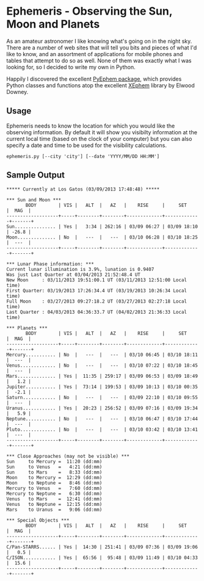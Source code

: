 # Ephemeris - Observing the Sun, Moon and Planets

As an amateur astronomer I like knowing what's going on in the night sky.  There are a number of web sites that will tell you bits and pieces of what I'd like to know, and an assortment of applications for mobile phones and tables that attempt to do so as well.  None of them was exactly what I was looking for, so I decided to write my own in Python.

Happily I discovered the excellent [PyEphem package](http://rodesmill.org/pyephem), which provides Python classes and functions atop the excellent [XEphem](http://www.clearskyinstitute.com/xephem) library by Elwood Downey.

## Usage 

Ephemeris needs to know the location for which you would like the observing information.  By default it will show you visibilty information at the current local time (based on the clock of your computer) but you can also specify a date and time to be used for the visibility calculations.

```
ephemeris.py [--city 'city'] [--date 'YYYY/MM/DD HH:MM']
```

## Sample Output
    ***** Currently at Los Gatos (03/09/2013 17:48:48) *****
    
    *** Sun and Moon ***
           BODY        | VIS |   ALT  |   AZ   |    RISE     |     SET     |  MAG  |
    -------------------+-----+--------+--------+-------------+-------------+-------+
    Sun............... | Yes |   3:34 | 262:16 | 03/09 06:27 | 03/09 18:10 | -26.8 |
    Moon.............. | No  |   ---  |   ---  | 03/10 06:28 | 03/10 18:25 |  ---  |
    -------------------+-----+--------+--------+-------------+-------------+-------+
    
    *** Lunar Phase information: ***
    Current lunar illumination is 3.9%, lunation is 0.9407
    Was just Last Quarter at 03/04/2013 21:52:48.4 UT
    New Moon     : 03/11/2013 19:51:00.1 UT (03/11/2013 12:51:00 Local time)
    First Quarter: 03/19/2013 17:26:34.4 UT (03/19/2013 10:26:34 Local time)
    Full Moon    : 03/27/2013 09:27:18.2 UT (03/27/2013 02:27:18 Local time)
    Last Quarter : 04/03/2013 04:36:33.7 UT (04/02/2013 21:36:33 Local time)
    
    *** Planets ***
           BODY        | VIS |   ALT  |   AZ   |    RISE     |     SET     |  MAG  |
    -------------------+-----+--------+--------+-------------+-------------+-------+
    Mercury........... | No  |   ---  |   ---  | 03/10 06:45 | 03/10 18:11 |  ---  |
    Venus............. | No  |   ---  |   ---  | 03/10 07:22 | 03/10 18:45 |  ---  |
    Mars.............. | Yes |  11:35 | 259:17 | 03/09 06:53 | 03/09 18:49 |   1.2 |
    Jupiter........... | Yes |  73:14 | 199:53 | 03/09 10:13 | 03/10 00:35 |  -2.1 |
    Saturn............ | No  |   ---  |   ---  | 03/09 22:10 | 03/10 09:55 |  ---  |
    Uranus............ | Yes |  20:23 | 256:52 | 03/09 07:16 | 03/09 19:34 |   5.9 |
    Neptune........... | No  |   ---  |   ---  | 03/10 06:47 | 03/10 17:44 |  ---  |
    Pluto............. | No  |   ---  |   ---  | 03/10 03:42 | 03/10 13:41 |  ---  |
    -------------------+-----+--------+--------+-------------+-------------+-------+
    
    *** Close Approaches (may not be visible) ***
    Sun     to Mercury =  11:20 (dd:mm)
    Sun     to Venus   =   4:21 (dd:mm)
    Sun     to Mars    =   8:33 (dd:mm)
    Moon    to Mercury =  12:29 (dd:mm)
    Moon    to Neptune =   8:46 (dd:mm)
    Mercury to Venus   =   7:60 (dd:mm)
    Mercury to Neptune =   6:30 (dd:mm)
    Venus   to Mars    =  12:41 (dd:mm)
    Venus   to Neptune =  12:15 (dd:mm)
    Mars    to Uranus  =   9:06 (dd:mm)
    
    *** Special Objects ***
           BODY        | VIS |   ALT  |   AZ   |    RISE     |     SET     |  MAG  |
    -------------------+-----+--------+--------+-------------+-------------+-------+
    C/Pan-STARRS...... | Yes |  14:30 | 251:41 | 03/09 07:36 | 03/09 19:06 |   0.5 |
    C/ISON............ | Yes |  65:56 |  95:48 | 03/09 11:49 | 03/10 04:33 |  15.6 |
    -------------------+-----+--------+--------+-------------+-------------+-------+
    
